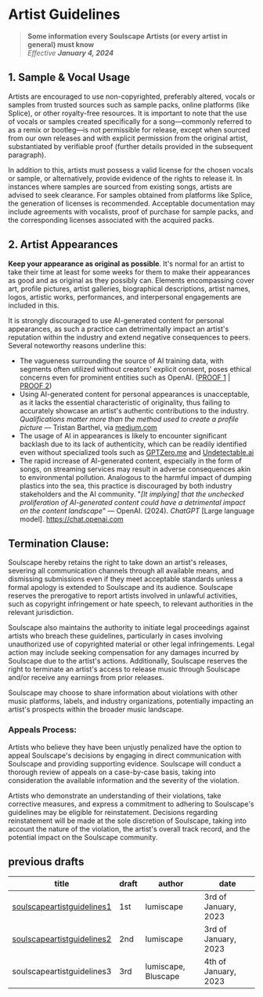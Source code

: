# Artist Guidelines
> **Some information every Soulscape Artists (or every artist in general) must know**\
> *Effective **January 4, 2024***

## 1. Sample & Vocal Usage
Artists are encouraged to use non-copyrighted, preferably altered, vocals or samples from trusted sources such as sample packs, online platforms (like Splice), or other royalty-free resources. It is important to note that the use of vocals or samples created specifically for a song—commonly referred to as a remix or bootleg—is not permissible for release, except when sourced from our own releases and with explicit permission from the original artist, substantiated by verifiable proof (further details provided in the subsequent paragraph).

In addition to this, artists must possess a valid license for the chosen vocals or sample, or alternatively, provide evidence of the rights to release it. In instances where samples are sourced from existing songs, artists are advised to seek clearance. For samples obtained from platforms like Splice, the generation of licenses is recommended. Acceptable documentation may include agreements with vocalists, proof of purchase for sample packs, and the corresponding licenses associated with the acquired packs.

## 2. Artist Appearances 
**Keep your appearance as original as possible**. It's normal for an artist to take their time at least for some weeks for them to make their appearances as good and as original as they possibly can. Elements encompassing cover art, profile pictures, artist galleries, biographical descriptions, artist names, logos, artistic works, performances, and interpersonal engagements are included in this. 

It is strongly discouraged to use AI-generated content for personal appearances, as such a practice can detrimentally impact an artist's reputation within the industry and extend negative consequences to peers. Several noteworthy reasons underline this:
- The vagueness surrounding the source of AI training data, with segments often utilized without creators' explicit consent, poses ethical concerns even for prominent entities such as OpenAI. ([PROOF 1](https://www.zdnet.com/article/openai-sued-for-stealing-data-from-the-public-to-train-chatgpt/) \| [PROOF 2](https://www.businessinsider.com/openai-chatgpt-generative-ai-stole-personal-data-lawsuit-children-medical-2023-6))
- Using AI-generated content for personal appearances is unacceptable, as it lacks the essential characteristic of originality, thus failing to accurately showcase an artist's authentic contributions to the industry. *Qualifications matter more than the method used to create a profile picture* — Tristan Barthel, via [medium.com](https://medium.com/@fareedkhandev/ai-profile-pictures-the-secret-to-nailing-your-job-hunt-13fd92949c16)
- The usage of AI in appearances is likely to encounter significant backlash due to its lack of authenticity, which can be readily identified even without specialized tools such as  [GPTZero.me](https://gptzero.me) and [Undetectable.ai](https://undetectable.ai?_by=lumiscape)
- The rapid increase of AI-generated content, especially in the form of songs, on streaming services may result in adverse consequences akin to environmental pollution. Analogous to the harmful impact of dumping plastics into the sea, this practice is discouraged by both industry stakeholders and the AI community. "_[It implying] that the unchecked proliferation of AI-generated content could have a detrimental impact on the content landscape_" — OpenAI. (2024). _ChatGPT_ [Large language model]. https://chat.openai.com

## Termination Clause:

Soulscape hereby retains the right to take down an artist's releases, severing all communication channels through all available means, and dismissing submissions even if they meet acceptable standards unless a formal apology is extended to Soulscape and its audience. Soulscape reserves the prerogative to report artists involved in unlawful activities, such as copyright infringement or hate speech, to relevant authorities in the relevant jurisdiction.

Soulscape also maintains the authority to initiate legal proceedings against artists who breach these guidelines, particularly in cases involving unauthorized use of copyrighted material or other legal infringements. Legal action may include seeking compensation for any damages incurred by Soulscape due to the artist's actions. Additionally, Soulscape reserves the right to terminate an artist's access to release music through Soulscape and/or receive any earnings from prior releases.

Soulscape may choose to share information about violations with other music platforms, labels, and industry organizations, potentially impacting an artist's prospects within the broader music landscape.

### Appeals Process:

Artists who believe they have been unjustly penalized have the option to appeal Soulscape's decisions by engaging in direct communication with Soulscape and providing supporting evidence. Soulscape will conduct a thorough review of appeals on a case-by-case basis, taking into consideration the available information and the severity of the violation.

Artists who demonstrate an understanding of their violations, take corrective measures, and express a commitment to adhering to Soulscape's guidelines may be eligible for reinstatement. Decisions regarding reinstatement will be made at the sole discretion of Soulscape, taking into account the nature of the violation, the artist's overall track record, and the potential impact on the Soulscape community.

## previous drafts
| title                                | draft      | author              | date |
| ------------------------------------ | ---------- | ------------------- | ---- |
| [soulscapeartistguidelines1](/sag-d1.md)          | 1st        | lumiscape           | 3rd of January, 2023 |
| [soulscapeartistguidelines2](/sag-d2.md) | 2nd        | lumiscape           | 3rd of January, 2023 |
| soulscapeartistguidelines3 | 3rd        | lumiscape, Bluscape           | 4th of January, 2023 |
